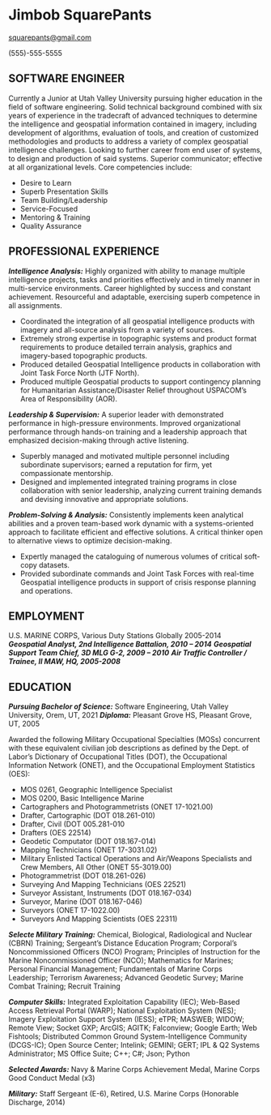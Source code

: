 # Jimbob SquarePants

[squarepants@gmail.com](mailto:squarepants@gmail.com)  

(555)-555-5555

## SOFTWARE ENGINEER

Currently a Junior at Utah Valley University pursuing higher education in the field of software engineering.  Solid technical background combined with six years of experience in the tradecraft of advanced techniques to determine the intelligence and geospatial information contained in imagery, including development of algorithms, evaluation of tools, and creation of customized methodologies and products to address a variety of complex geospatial intelligence challenges. Looking to further career from end user of systems, to design and production of said systems.  Superior communicator; effective at all organizational levels.  Core competencies include:

* Desire to Learn 
* Superb Presentation Skills 
* Team Building/Leadership
* Service-Focused
* Mentoring & Training
* Quality Assurance

## PROFESSIONAL EXPERIENCE

**_Intelligence Analysis:_** Highly organized with ability to manage multiple intelligence projects, tasks and priorities effectively and in timely manner in multi-service environments.  Career highlighted by success and constant achievement.  Resourceful and adaptable, exercising superb competence in all assignments.

* Coordinated the integration of all geospatial intelligence products with imagery and all-source analysis from a variety of sources.
* Extremely strong expertise in topographic systems and product format requirements to produce detailed terrain analysis, graphics and imagery-based topographic products.
* Produced detailed Geospatial Intelligence products in collaboration with Joint Task Force North (JTF North). 
* Produced multiple Geospatial products to support contingency planning for Humanitarian Assistance/Disaster Relief throughout USPACOM’s Area of Responsibility (AOR). 

**_Leadership & Supervision:_** A superior leader with demonstrated performance in high-pressure environments.  Improved organizational performance through hands-on training and a leadership approach that emphasized decision-making through active listening. 
* Superbly managed and motivated multiple personnel including subordinate supervisors; earned a reputation for firm, yet compassionate mentorship. 
* Designed and implemented integrated training programs in close collaboration with senior leadership, analyzing current training demands and devising innovative and appropriate solutions.

**_Problem-Solving & Analysis:_**  Consistently implements keen analytical abilities and a proven team-based work dynamic with a systems-oriented approach to facilitate efficient and effective solutions.  A critical thinker open to alternative views to optimize decision-making. 
* Expertly managed the cataloguing of numerous volumes of critical soft-copy datasets. 
* Provided subordinate commands and Joint Task Forces with real-time Geospatial intelligence products in support of crisis response planning and operations.

## EMPLOYMENT
U.S. MARINE CORPS, Various Duty Stations Globally 2005-2014\
**_Geospatial Analyst, 2nd Intelligence Battalion, 2010 – 2014_**
**_Geospatial Support Team Chief, 3D MLG G-2, 2009 – 2010_**
**_Air Traffic Controller / Trainee, II MAW, HQ, 2005-2008_**

## EDUCATION
**_Pursuing Bachelor of Science:_**  Software Engineering, Utah Valley University, Orem, UT, 2021
**_Diploma:_** Pleasant Grove HS, Pleasant Grove, UT, 2005 

Awarded the following Military Occupational Specialties (MOSs) concurrent with these equivalent civilian job descriptions as defined by the Dept. of Labor’s Dictionary of Occupational Titles (DOT), the Occupational Information Network (ONET), and the Occupational Employment Statistics (OES): 
* MOS 0261, Geographic Intelligence Specialist 
* MOS 0200, Basic Intelligence Marine 
* Cartographers and Photogrammetrists (ONET 17-1021.00) 
* Drafter, Cartographic (DOT 018.261-010) 
* Drafter, Civil (DOT 005.281-010
* Drafters (OES 22514)
* Geodetic Computator (DOT 018.167-014) 
* Mapping Technicians (ONET 17-3031.02) 
* Military Enlisted Tactical Operations and Air/Weapons Specialists and Crew Members, All Other (ONET 55-3019.00)
* Photogrammetrist (DOT 018.261-026) 
* Surveying And Mapping Technicians (OES 22521) 
* Surveyor Assistant, Instruments (DOT 018.167-034) 
* Surveyor, Marine (DOT 018.167-046) 
* Surveyors (ONET 17-1022.00) 
* Surveyors And Mapping Scientists (OES 22311)

**_Selecte Military Training:_**  Chemical, Biological, Radiological and Nuclear (CBRN) Training; Sergeant’s Distance Education Program; Corporal’s Noncommissioned Officers (NCO) Program; Principles of Instruction for the Marine Noncommissioned Officer (NCO); Mathematics for Marines; Personal Financial Management; Fundamentals of Marine Corps Leadership; Terrorism Awareness; Advanced Geodetic Survey; Marine Combat Training; Recruit Training

**_Computer Skills:_**  Integrated Exploitation Capability (IEC); Web-Based Access Retrieval Portal (WARP); National Exploitation System (NES); Imagery Exploitation Support System (IESS); eTPR; MASWEB; WIDOW; Remote View; Socket GXP; ArcGIS; AGITK; Falconview; Google Earth; Web Fishtools; Distributed Common Ground System-Intelligence Community (DCGS-IC); Open Source Center; Intelink; GEMINI; GERT; IPL & Q2 Systems Administrator; MS Office Suite; C++; C#; Json; Python 

**_Selected Awards:_**  Navy & Marine Corps Achievement Medal, Marine Corps Good Conduct Medal (x3) 

**_Military:_** Staff Sergeant (E-6), Retired, U.S. Marine Corps (Honorable Discharge, 2014) 
